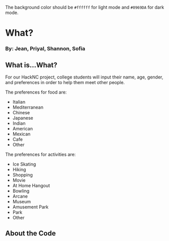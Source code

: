 The background color should be `#ffffff` for light mode and `#0969DA` for dark mode.


# What? 

### By: Jean, Priyal, Shannon, Sofia 

## What is...What?
For our HackNC project, college students will input their name, age, gender, and preferences in order to help them meet other people. 

The preferences for food are:
- Italian 
- Mediterranean 
- Chinese
- Japanese
- Indian 
- American
- Mexican
- Cafe  
- Other

The preferences for activities are: 
- Ice Skating
- Hiking
- Shopping 
- Movie
- At Home Hangout 
- Bowling 
- Arcane
- Museum 
- Amusement Park 
- Park 
- Other

## About the Code



